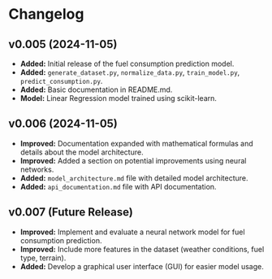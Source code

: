 # Changelog

## v0.005 (2024-11-05)

* **Added:** Initial release of the fuel consumption prediction model.
* **Added:**  `generate_dataset.py`, `normalize_data.py`, `train_model.py`, `predict_consumption.py`.
* **Added:** Basic documentation in README.md.
* **Model:** Linear Regression model trained using scikit-learn.

## v0.006 (2024-11-05)

* **Improved:** Documentation expanded with mathematical formulas and details about the model architecture.
* **Improved:** Added a section on potential improvements using neural networks.
* **Added:** `model_architecture.md` file with detailed model architecture.
* **Added:** `api_documentation.md` file with API documentation.

## v0.007 (Future Release)

* **Improved:** Implement and evaluate a neural network model for fuel consumption prediction.
* **Improved:** Include more features in the dataset (weather conditions, fuel type, terrain).
* **Added:** Develop a graphical user interface (GUI) for easier model usage.
